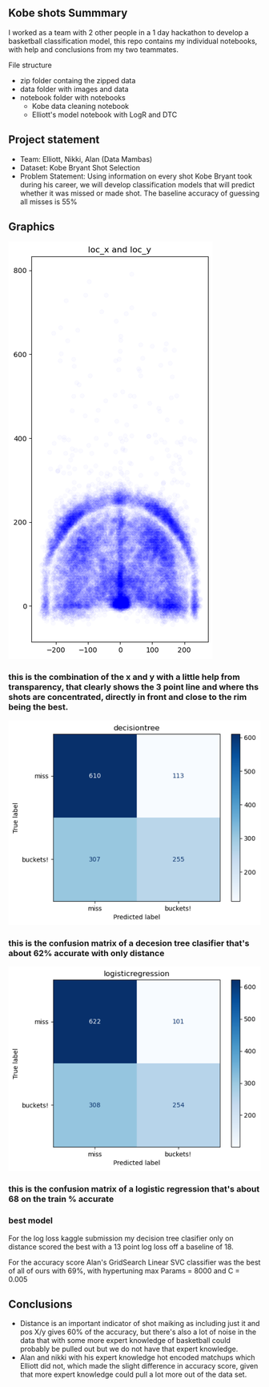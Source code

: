 ## Kobe shots Summmary ##

I worked as a team with 2 other people in a 1 day hackathon to develop a basketball classification model, this repo contains my individual notebooks, with help and conclusions from my two teammates.

File structure
* zip folder containg the zipped data
* data folder with images and data
* notebook folder with notebooks
    * Kobe data cleaning notebook
    * Elliott's model notebook with LogR and DTC



## Project statement ##
* Team: Elliott, Nikki, Alan (Data Mambas)
* Dataset: Kobe Bryant Shot Selection
* Problem Statement: Using information on every shot Kobe Bryant took during his career, we will develop classification models that will predict whether it was missed or made shot. The baseline accuracy of guessing all misses is 55%


## Graphics ##

![Alt text](data/image.png)

### this is the combination of the x and y with a little help from transparency, that clearly shows the 3 point line and where ths shots are concentrated, directly in front and close to the rim being the best. ###

![Alt text](data/image-2.png)

### this is the confusion matrix of a decesion tree clasifier that's about 62% accurate with only distance ###

![Alt text](data/image-1.png)

### this is the confusion matrix of a logistic regression that's about 68 on the train % accurate ###


### best model ###

For the log loss kaggle submission my decision tree clasifier only on distance scored the best with a 13 point log loss off a baseline of 18.

For the accuracy score Alan's GridSearch Linear SVC classifier was the best of all of ours with 69%, with hypertuning max Params = 8000 and C = 0.005

## Conclusions ## 
 * Distance is an important indicator of shot maiking as including just it and pos X/y gives 60% of the accuracy, but there's also a lot of noise in the data that with some more expert knowledge of basketball could probably be pulled out but we do not have that expert knowledge.
 * Alan and nikki with his expert knowledge hot encoded matchups which Elliott did not, which made the slight difference in accuracy score, given that more expert knowledge could pull a lot more out of the data set.